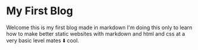 # My First Blog

Welcome this is my first blog made in markdown I'm doing this only to learn how to make better static websites with markdown and html and css at a very basic level mates :arrow_down: cool.